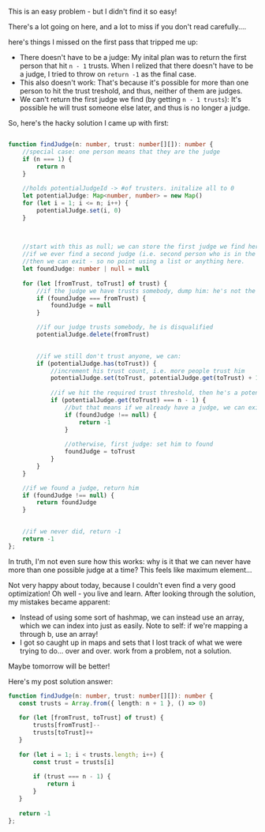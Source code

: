 This is an easy problem - but I didn't find it so easy!

There's a lot going on here, and a lot to miss if you don't read carefully....

here's things I missed on the first pass that tripped me up:
- There doesn't have to be a judge: My inital plan was to return the first person that hit `n - 1` trusts. When I relized that there doesn't have to be a judge, I tried to throw on `return -1` as the final case.
- This also doesn't work: That's because it's possible for more than one person to hit the trust treshold, and thus, neither of them are judges.
- We can't return the first judge we find (by getting `n - 1 trusts`): It's possible he will trust someone else later, and thus is no longer a judge.

So, here's the hacky solution I came up with first:

```typescript

function findJudge(n: number, trust: number[][]): number {
    //special case: one person means that they are the judge
    if (n === 1) {
        return n
    }
    
    //holds potentialJudgeId -> #of trusters. initalize all to 0
    let potentialJudge: Map<number, number> = new Map()
    for (let i = 1; i <= n; i++) {
        potentialJudge.set(i, 0)
    }
    
    

    //start with this as null; we can store the first judge we find here.
    //if we ever find a second judge (i.e. second person who is in the judge list, and trusts nobody)
    //then we can exit - so no point using a list or anything here.
    let foundJudge: number | null = null
    
    for (let [fromTrust, toTrust] of trust) {
        //if the judge we have trusts somebody, dump him: he's not the judge!
        if (foundJudge === fromTrust) {
            foundJudge = null
        }

        //if our judge trusts somebody, he is disqualified
        potentialJudge.delete(fromTrust)
        

        //if we still don't trust anyone, we can:
        if (potentialJudge.has(toTrust)) {
            //increment his trust count, i.e. more people trust him
            potentialJudge.set(toTrust, potentialJudge.get(toTrust) + 1)
            
            //if we hit the required trust threshold, then he's a potential judge
            if (potentialJudge.get(toTrust) === n - 1) {
                //but that means if we already have a judge, we can exit.
                if (foundJudge !== null) {
                    return -1
                } 
                
                //otherwise, first judge: set him to found
                foundJudge = toTrust
            }
        }
    }

    //if we found a judge, return him
    if (foundJudge !== null) {
        return foundJudge
    }
    

    //if we never did, return -1
    return -1
};
```

In truth, I'm not even sure how this works: why is it that we can never have more than one possible judge at a time? This feels like maximum element...

Not very happy about today, because I couldn't even find a very good optimization! Oh well - you live and learn. After looking through the solution, my mistakes became apparent: 

 - Instead of using some sort of hashmap, we can instead use an array, which we can index into just as easily. Note to self: if we're mapping a through b, use an array!
 - I got so caught up in maps and sets that I lost track of what we were trying to do... over and over. work from a problem, not a solution.

 Maybe tomorrow will be better!

 Here's my post solution answer:

 ```typescript
 function findJudge(n: number, trust: number[][]): number {
    const trusts = Array.from({ length: n + 1 }, () => 0)
    
    for (let [fromTrust, toTrust] of trust) {
        trusts[fromTrust]--
        trusts[toTrust]++
    }
    
    for (let i = 1; i < trusts.length; i++) {
        const trust = trusts[i]
        
        if (trust === n - 1) {
            return i
        }
    }
    
    return -1
};
 ```